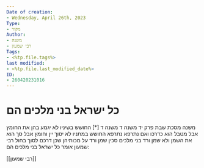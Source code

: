 ```yaml
---
Date of creation:
- Wednesday, April 26th, 2023
Type:
- מקור
Author:
- משנה
- רבי שמעון
Tags:
- <%tp.file.tags%>
last modified:
- <%tp.file.last_modified_date%>
ID:
- 260420231016
---
```

# כל ישראל בני מלכים הם
משנה מסכת שבת פרק יד משנה ד
משנה ד
	[*] החושש בשיניו לא יגמע בהן את החומץ אבל מטבל הוא כדרכו ואם נתרפא נתרפא החושש במתניו לא יסוך יין וחומץ אבל סך הוא את השמן ולא שמן ורד בני מלכים סכין שמן ורד על מכותיהן שכן דרכם לסוך בחול רבי שמעון אומר כל ישראל בני מלכים הם: 
	

[[רבי שמעון]]